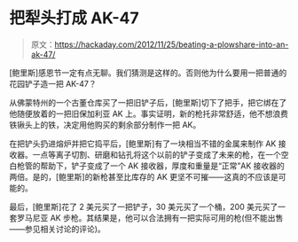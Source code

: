 # 把犁头打成 AK-47

> 原文：<https://hackaday.com/2012/11/25/beating-a-plowshare-into-an-ak-47/>

[鲍里斯]感恩节一定有点无聊。我们猜测是这样的。否则他为什么要用一把普通的花园铲子造一把 AK-47？

从佛蒙特州的一个古董仓库买了一把旧铲子后，[鲍里斯]切下了把手，把它绑在了他随便放着的一把旧保加利亚 AK 上。事实证明，新的枪托非常舒适，他不想浪费铁锹头上的铁，决定用他购买的剩余部分制作一把 AK。

在把铲头扔进熔炉并把它捣平后，[鲍里斯]有了一块相当不错的金属来制作 AK 接收器。一点等离子切割、研磨和钻孔将这个以前的铲子变成了未来的枪，在一个空白枪管的帮助下，铲子变成了一个 AK 接收器，厚度和重量是“正常”AK 接收器的两倍。是的，[鲍里斯]的新枪甚至比库存的 AK 更坚不可摧——这真的不应该是可能的。

最后，[鲍里斯]花了 2 美元买了一把铲子，30 美元买了一个桶，200 美元买了一套罗马尼亚 AK 步枪。其结果是，他可以合法拥有一把实际可用的枪(但不能出售——参见相关讨论的评论)。
